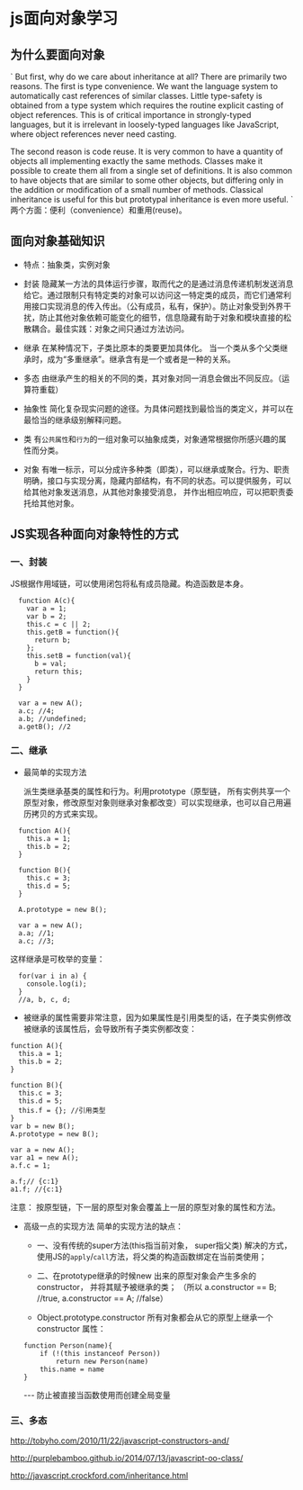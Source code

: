 # js面向对象学习

## 为什么要面向对象
`
But first, why do we care about inheritance at all? There are primarily two reasons. The first is type convenience. We want the language system to automatically cast references of similar classes. Little type-safety is obtained from a type system which requires the routine explicit casting of object references. This is of critical importance in strongly-typed languages, but it is irrelevant in loosely-typed languages like JavaScript, where object references never need casting.

The second reason is code reuse. It is very common to have a quantity of objects all implementing exactly the same methods. Classes make it possible to create them all from a single set of definitions. It is also common to have objects that are similar to some other objects, but differing only in the addition or modification of a small number of methods. Classical inheritance is useful for this but prototypal inheritance is even more useful.
`
两个方面：便利（convenience）和重用(reuse)。

## 面向对象基础知识

* 特点：抽象类，实例对象
 * 封装
  隐藏某一方法的具体运行步骤，取而代之的是通过消息传递机制发送消息给它。通过限制只有特定类的对象可以访问这一特定类的成员，而它们通常利用接口实现消息的传入传出。（公有成员，私有，保护）。防止对象受到外界干扰，防止其他对象依赖可能变化的细节，信息隐藏有助于对象和模块直接的松散耦合。最佳实践：对象之间只通过方法访问。

 * 继承
  在某种情况下，子类比原本的类要更加具体化。 当一个类从多个父类继承时，成为“多重继承”。继承含有是一个或者是一种的关系。

 * 多态
  由继承产生的相关的不同的类，其对象对同一消息会做出不同反应。（运算符重载）

 * 抽象性
  简化复杂现实问题的途径。为具体问题找到最恰当的类定义，并可以在最恰当的继承级别解释问题。

 * 类
  有`公共属性`和`行为`的一组对象可以抽象成类，对象通常根据你所感兴趣的属性而分类。

 * 对象
  有唯一标示，可以分成许多种类（即类），可以继承或聚合。行为、职责明确，接口与实现分离，隐藏内部结构，有不同的状态。可以提供服务，可以给其他对象发送消息，从其他对象接受消息， 并作出相应响应，可以把职责委托给其他对象。


## JS实现各种面向对象特性的方式

### 一、封装
  JS根据作用域链，可以使用闭包将私有成员隐藏。构造函数是本身。

```
  function A(c){
    var a = 1;
    var b = 2;
    this.c = c || 2;
    this.getB = function(){
      return b;
    };
    this.setB = function(val){
      b = val;
      return this;
    }
  }

  var a = new A();
  a.c; //4;
  a.b; //undefined;
  a.getB(); //2
```

### 二、继承

* 最简单的实现方法

  派生类继承基类的属性和行为。利用prototype（原型链， 所有实例共享一个原型对象，修改原型对象则继承对象都改变）可以实现继承，也可以自己用遍历拷贝的方式来实现。

```
  function A(){
    this.a = 1;
    this.b = 2;
  }

  function B(){
    this.c = 3;
    this.d = 5;
  }

  A.prototype = new B();

  var a = new A();
  a.a; //1;
  a.c; //3;
```

这样继承是可枚举的变量：
```
  for(var i in a) {
    console.log(i);
  }
  //a, b, c, d;
```

 * 被继承的属性需要非常注意，因为如果属性是引用类型的话，在子类实例修改被继承的该属性后，会导致所有子类实例都改变：
 ```
 function A(){
   this.a = 1;
   this.b = 2;
 }

 function B(){
   this.c = 3;
   this.d = 5;
   this.f = {}; //引用类型
 }
 var b = new B();
 A.prototype = new B();

 var a = new A();
 var a1 = new A();
 a.f.c = 1;
  
 a.f;// {c:1}
 a1.f; //{c:1}

 ```

注意： 按原型链，下一层的原型对象会覆盖上一层的原型对象的属性和方法。

* 高级一点的实现方法
  简单的实现方法的缺点： 
  * 一、没有传统的super方法(this指当前对象， super指父类)
    解决的方式，使用JS的`apply`/`call`方法，将父类的构造函数绑定在当前类使用；



  * 二、在prototype继承的时候new 出来的原型对象会产生多余的constructor， 并将其赋予被继承的类； 
    （所以 a.constructor == B; //true, a.constructor == A; //false）

   * Object.prototype.constructor 
    所有对象都会从它的原型上继承一个 constructor 属性：

    ```
    function Person(name){
        if (!(this instanceof Person))
            return new Person(name)
        this.name = name
    } 
    ``` 
    --- 防止被直接当函数使用而创建全局变量





### 三、多态


http://tobyho.com/2010/11/22/javascript-constructors-and/

http://purplebamboo.github.io/2014/07/13/javascript-oo-class/

http://javascript.crockford.com/inheritance.html
